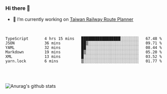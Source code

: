 ### Hi there 👋

- 🔭 I’m currently working on [Taiwan Railway Route Planner](https://github.com/Taiwan-Railway-Route-Planner)

<br/>

<!--START_SECTION:waka-->

```text
TypeScript       4 hrs 15 mins   █████████████████░░░░░░░░   67.48 %
JSON             36 mins         ██▒░░░░░░░░░░░░░░░░░░░░░░   09.71 %
YAML             32 mins         ██░░░░░░░░░░░░░░░░░░░░░░░   08.44 %
Markdown         19 mins         █▒░░░░░░░░░░░░░░░░░░░░░░░   05.20 %
XML              13 mins         █░░░░░░░░░░░░░░░░░░░░░░░░   03.52 %
yarn.lock        6 mins          ▒░░░░░░░░░░░░░░░░░░░░░░░░   01.77 %
```

<!--END_SECTION:waka-->

<br/>
<br/>

![Anurag's github stats](https://github-readme-stats.vercel.app/api?username=DepickereSven&show_icons=true&theme=tokyonight)



<!--
**DepickereSven/DepickereSven** is a ✨ _special_ ✨ repository because its `README.md` (this file) appears on your GitHub profile.

Here are some ideas to get you started:

- 🔭 I’m currently working on ...
- 🌱 I’m currently learning ...
- 👯 I’m looking to collaborate on ...
- 🤔 I’m looking for help with ...
- 💬 Ask me about ...
- 📫 How to reach me: ...
- 😄 Pronouns: ...
- ⚡ Fun fact: ...
-->
